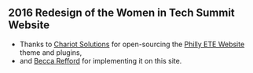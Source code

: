 ## 2016 Redesign of the Women in Tech Summit Website

* Thanks to [Chariot Solutions](http://www.chariotsolutions.com) for open-sourcing the [Philly ETE Website](https://www.phillyemergingtech.com) theme and plugins,
* and [Becca Refford](http://www.beccarefford.com) for implementing it on this site.
